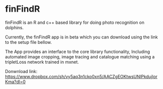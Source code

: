 # finFindR
finFindR is an R and c++ based library for doing photo recognition on dolphins.

Currently, the finFindR app is in beta which you can download using the link to the setup  file bellow.

The App provides an interface to the core library functionality, Including automated image cropping, image tracing and catalogue matching using a tripletLoss network trained in mxnet.

Donwnload link: 
https://www.dropbox.com/sh/vy5aq3n1cko0xn5/AACZgEOKtwsUNlPkdujlorKma?dl=0
